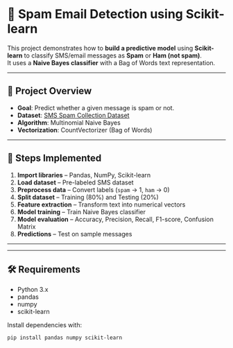 # 📧 Spam Email Detection using Scikit-learn

This project demonstrates how to **build a predictive model** using **Scikit-learn** to classify SMS/email messages as **Spam** or **Ham (not spam)**.  
It uses a **Naive Bayes classifier** with a Bag of Words text representation.

---

## 🚀 Project Overview
- **Goal**: Predict whether a given message is spam or not.
- **Dataset**: [SMS Spam Collection Dataset](https://archive.ics.uci.edu/ml/datasets/SMS+Spam+Collection)
- **Algorithm**: Multinomial Naive Bayes
- **Vectorization**: CountVectorizer (Bag of Words)

---

## 📂 Steps Implemented
1. **Import libraries** – Pandas, NumPy, Scikit-learn  
2. **Load dataset** – Pre-labeled SMS dataset  
3. **Preprocess data** – Convert labels (`spam` → 1, `ham` → 0)  
4. **Split dataset** – Training (80%) and Testing (20%)  
5. **Feature extraction** – Transform text into numerical vectors  
6. **Model training** – Train Naive Bayes classifier  
7. **Model evaluation** – Accuracy, Precision, Recall, F1-score, Confusion Matrix  
8. **Predictions** – Test on sample messages  

---


---

## 🛠️ Requirements
- Python 3.x  
- pandas  
- numpy  
- scikit-learn  

Install dependencies with:
```bash
pip install pandas numpy scikit-learn
```

